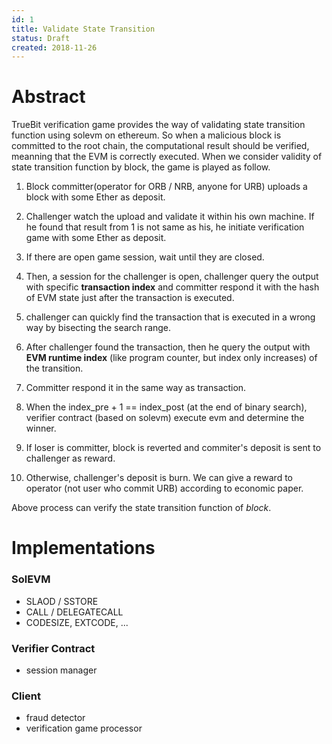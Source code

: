 ```yaml
---
id: 1
title: Validate State Transition
status: Draft
created: 2018-11-26
---
```


# Abstract

TrueBit verification game provides the way of validating state transition function using solevm on ethereum. So when a malicious block is committed to the root chain, the computational result should be verified, meanning that the EVM is correctly executed. When we consider validity of state transition function by block, the game is played as follow.

1.  Block committer(operator for ORB / NRB, anyone for URB) uploads a block with some Ether as deposit.

2.  Challenger watch the upload and validate it within his own machine. If he found that result from 1 is not same as his, he initiate verification game with some Ether as deposit.

3.  If there are open game session, wait until they are closed.

4.  Then, a session for the challenger is open, challenger query the output with specific **transaction index** and committer respond it with the hash of EVM state just after the transaction is executed.

5.  challenger can quickly find the transaction that is executed in a wrong way by bisecting the search range.

6.  After challenger found the transaction, then he query the output with **EVM runtime index** (like program counter, but index only increases) of the transition.

7.  Committer respond it in the same way as transaction.

8.  When the index_pre + 1 == index_post (at the end of binary search), verifier contract (based on solevm) execute evm and determine the winner.

9.  If loser is committer, block is reverted and commiter's deposit is sent to challenger as reward.

10. Otherwise, challenger's deposit is burn. We can give a reward to operator (not user who commit URB) according to economic paper.

Above process can verify the state transition function of _block_.

# Implementations

### SolEVM

-   SLAOD / SSTORE
-   CALL / DELEGATECALL
-   CODESIZE, EXTCODE, ...

### Verifier Contract

-   session manager

### Client

-   fraud detector
-   verification game processor
